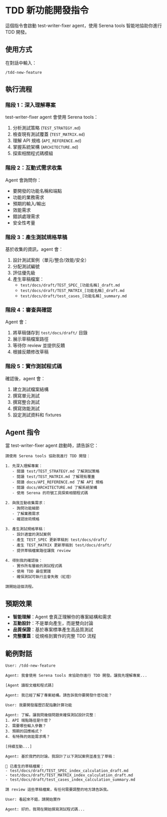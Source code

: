 # TDD 新功能開發指令

這個指令會啟動 test-writer-fixer agent，使用 Serena tools 智能地協助你進行 TDD 開發。

## 使用方式

在對話中輸入：
```
/tdd-new-feature
```

## 執行流程

### 階段 1：深入理解專案
test-writer-fixer agent 會使用 Serena tools：
1. 分析測試策略 (`TEST_STRATEGY.md`)
2. 檢查現有測試覆蓋 (`TEST_MATRIX.md`)
3. 理解 API 規格 (`API_REFERENCE.md`)
4. 掌握系統架構 (`ARCHITECTURE.md`)
5. 探索相關程式碼模組

### 階段 2：互動式需求收集
Agent 會詢問你：
- 要開發的功能名稱和端點
- 功能的業務需求
- 預期的輸入/輸出
- 效能需求
- 錯誤處理需求
- 安全性考量

### 階段 3：產生測試規格草稿
基於收集的資訊，agent 會：
1. 設計測試案例（單元/整合/效能/安全）
2. 分配測試編號
3. 評估優先級
4. 產生草稿檔案：
   - `test/docs/draft/TEST_SPEC_[功能名稱]_draft.md`
   - `test/docs/draft/TEST_MATRIX_[功能名稱]_draft.md`
   - `test/docs/draft/test_cases_[功能名稱]_summary.md`

### 階段 4：審查與確認
Agent 會：
1. 將草稿儲存到 `test/docs/draft/` 目錄
2. 展示草稿檔案路徑
3. 等待你 review 並提供反饋
4. 根據反饋修改草稿

### 階段 5：實作測試程式碼
確認後，agent 會：
1. 建立測試檔案結構
2. 撰寫單元測試
3. 撰寫整合測試
4. 撰寫效能測試
5. 設定測試資料和 fixtures

## Agent 指令

當 test-writer-fixer agent 啟動時，請告訴它：

```
請使用 Serena tools 協助我進行 TDD 開發：

1. 先深入理解專案：
   - 閱讀 test/TEST_STRATEGY.md 了解測試策略
   - 閱讀 test/TEST_MATRIX.md 了解現有覆蓋
   - 閱讀 docs/API_REFERENCE.md 了解 API 規格
   - 閱讀 docs/ARCHITECTURE.md 了解系統架構
   - 使用 Serena 的符號工具探索相關程式碼

2. 與我互動收集需求：
   - 詢問功能細節
   - 了解業務需求
   - 確認技術規格

3. 產生測試規格草稿：
   - 設計適當的測試案例
   - 產生 TEST_SPEC 更新草稿到 test/docs/draft/
   - 產生 TEST_MATRIX 更新草稿到 test/docs/draft/
   - 提供草稿檔案路徑讓我 review

4. 得到我的確認後：
   - 實作所有層級的測試程式碼
   - 使用 TDD 最佳實踐
   - 確保測試可執行且會失敗（紅燈）

請開始這個流程。
```

## 預期效果

- **智能理解**：Agent 會真正理解你的專案結構和需求
- **互動設計**：不是單向產生，而是雙向討論
- **品質保證**：基於專案標準產生高品質測試
- **完整覆蓋**：從規格到實作的完整 TDD 流程

## 範例對話

```
User: /tdd-new-feature

Agent: 我會使用 Serena tools 來協助你進行 TDD 開發。讓我先理解專案...

[Agent 讀取文檔和程式碼]

Agent: 我已經了解了專案結構。請告訴我你要開發什麼功能？

User: 我要開發履歷匹配指數計算功能

Agent: 了解。讓我問幾個問題來確保測試設計完整：
1. API 端點路徑是什麼？
2. 需要哪些輸入參數？
3. 預期的回應格式？
4. 有特殊的效能需求嗎？

[持續互動...]

Agent: 基於我們的討論，我設計了以下測試案例並產生了草稿：

📁 已產生的草稿檔案：
- test/docs/draft/TEST_SPEC_index_calculation_draft.md
- test/docs/draft/TEST_MATRIX_index_calculation_draft.md
- test/docs/draft/test_cases_index_calculation_summary.md

請 review 這些草稿檔案，有任何需要調整的地方請告訴我。

User: 看起來不錯，請開始實作

Agent: 好的，我現在開始撰寫測試程式碼...
```